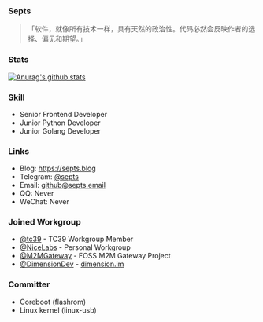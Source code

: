 ### Septs

>「软件，就像所有技术一样，具有天然的政治性。代码必然会反映作者的选择、偏见和期望。」

### Stats
[![Anurag's github stats](https://github-readme-stats.vercel.app/api?username=septs)](https://github.com/anuraghazra/github-readme-stats)

### Skill

- Senior Frontend Developer
- Junior Python Developer
- Junior Golang Developer

### Links

- Blog: https://septs.blog
- Telegram: [@septs](http://t.me/septs)
- Email: [github@septs.email](mailto:github@septs.email)
- QQ: Never
- WeChat: Never

### Joined Workgroup

- [@tc39](https://github.com/tc39) - TC39 Workgroup Member
- [@NiceLabs](https://github.com/NiceLabs) - Personal Workgroup
- [@M2MGateway](https://github.com/M2MGateway) - FOSS M2M Gateway Project
- [@DimensionDev](https://github.com/DimensionDev) - [dimension.im](https://dimension.im)

### Committer

- Coreboot (flashrom)
- Linux kernel (linux-usb)
